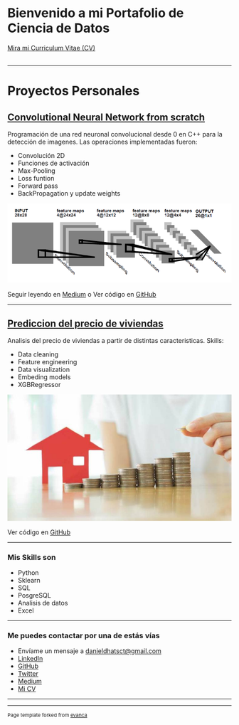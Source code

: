 # Bienvenido a mi Portafolio de Ciencia de Datos
<a href="/pdf/plantilla-curriculum-blanco.pdf">Mira mi Curriculum Vitae (CV) </a> 
<br><br>


---

# Proyectos Personales

## [Convolutional Neural Network from scratch](https://medium.com/@danieldhats7/red-neuronal-convolucional-desde-0-f3150ba0b57e)

Programación de una red neuronal convolucional desde 0 en C++ para la detección de imagenes. Las operaciones implementadas fueron:
* Convolución 2D
* Funciones de activación
* Max-Pooling
* Loss funtion
* Forward pass
* BackPropagation y update weights

[<img src="images/red.png">](https://github.com/danieldhats7/Convolutional-Neural-Network_cpp)

Seguir leyendo en [Medium](https://medium.com/@danieldhats7/red-neuronal-convolucional-desde-0-f3150ba0b57e) o Ver código en [GitHub](https://github.com/danieldhats7/Convolutional-Neural-Network_cpp)

---
## [Prediccion del precio de viviendas](https://github.com/danieldhats7/Advanced_Regression_Techniques)

Analisis del precio de viviendas a partir de distintas caracteristicas. Skills:
* Data cleaning
* Feature engineering
* Data visualization
* Embeding models
* XGBRegressor

[<img src="images/house_price.jpg">](https://github.com/danieldhats7/Advanced_Regression_Techniques)

Ver código en [GitHub](https://github.com/danieldhats7/Advanced_Regression_Techniques)

---

### Mis Skills son

- Python
- Sklearn
- SQL
- PosgreSQL
- Analisis de datos
- Excel

---

### Me puedes contactar por una de estás vías

- Envíame un mensaje a <danieldhatsct@gmail.com>
- [LinkedIn](https://www.linkedin.com/in/danieldhats7)
- [GitHub](https://github.com/danieldhats7)
- [Twitter](https://twitter.com/danieldhats7)
- [Medium](https://medium.com/@danieldhats7)
- [Mi CV](/pdf/plantilla-curriculum-blanco.pdf)


---




---
<p style="font-size:11px">Page template forked from <a href="https://github.com/evanca/quick-portfolio">evanca</a></p>
<!-- Remove above link if you don't want to attibute -->
